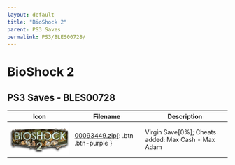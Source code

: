 ```yaml
---
layout: default
title: "BioShock 2"
parent: PS3 Saves
permalink: PS3/BLES00728/
---
```

# BioShock 2

## PS3 Saves - BLES00728

| Icon | Filename | Description |
|------|----------|-------------|
| ![BioShock 2](ICON0.PNG) | [00093449.zip](00093449.zip){: .btn .btn-purple } | Virgin Save[0%]; Cheats added: Max Cash - Max Adam |
